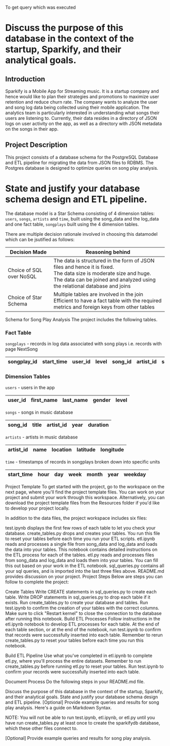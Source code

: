 To get query which was executed

<!-- #     sql = cur.mogrify(song_select, (row.song, row.artist, row.length)) -->
<!-- #     print("sql = ", sql) -->


# Discuss the purpose of this database in the context of the startup, Sparkify, and their analytical goals.

## Introduction
Sparkify is a Mobile App for Streaming music. It is a startup company and hence would like to plan their strategies and promotions to maximize user retention and reduce churn rate. The company wants to analyze the user and song log data being collected using their mobile application. The analytics team is particularly interested in understanding what songs their users are listening to. Currently, their data resides in a directory of JSON logs on user activity on the app, as well as a directory with JSON metadata on the songs in their app. 

## Project Description
This project consists of a database schema for the PostgreSQL Database and ETL pipeline for migrating the data from JSON files to RDBMS. The Postgres database is designed to optimize queries on song play analysis. 

# State and justify your database schema design and ETL pipeline.

The database model is a Star Schema consisting of 4 dimension tables: `users`, `songs`, `artists` and `time`, built using the song_data and the log_data and one fact table, `songplays` built using the 4 dimension tables. 

There are multiple decision rationale involved in choosing this datamodel which can be jsutified as follows:

| Decision Made  |  Reasoning behind |
|----------------|-------------------|
| Choice of SQL over NoSQL | The data is structured in the form of JSON files and hence it is fixed. <br>The data size is moderate size and huge. <br>The data can be joined and analyzed using the relational database and joins|
| Choice of Star Schema  |  Multiple tables are involved in the join <br>Efficient to have a fact table with the required metrics and foreign keys from other tables |


Schema for Song Play Analysis
The project includes the following tables.

### Fact Table

`songplays` - records in log data associated with song plays i.e. records with page NextSong

| songplay_id | start_time | user_id | level | song_id | artist_id | session_id | location | user_agent |
| ---- | ---- | ---- | ---- | ---- | ---- | ---- | ---- | ---- |     


### Dimension Tables

`users` - users in the app

| user_id | first_name | last_name | gender | level |
| ---- | ---- | ---- | ---- | ---- |

`songs` - songs in music database

| song_id | title | artist_id | year | duration |
| ---- | ---- | ---- | ---- | ---- |

`artists` - artists in music database

| artist_id | name | location | latitude | longitude |
| ---- | ---- | ---- | ---- | ---- |

`time` - timestamps of records in songplays broken down into specific units

| start_time | hour | day | week | month | year | weekday |
| ---- | ---- | ---- | ---- | ---- | ---- | ---- | 

Project Template
To get started with the project, go to the workspace on the next page, where you'll find the project template files. You can work on your project and submit your work through this workspace. Alternatively, you can download the project template files from the Resources folder if you'd like to develop your project locally.

In addition to the data files, the project workspace includes six files:

test.ipynb displays the first few rows of each table to let you check your database.
create_tables.py drops and creates your tables. You run this file to reset your tables before each time you run your ETL scripts.
etl.ipynb reads and processes a single file from song_data and log_data and loads the data into your tables. This notebook contains detailed instructions on the ETL process for each of the tables.
etl.py reads and processes files from song_data and log_data and loads them into your tables. You can fill this out based on your work in the ETL notebook.
sql_queries.py contains all your sql queries, and is imported into the last three files above.
README.md provides discussion on your project.
Project Steps
Below are steps you can follow to complete the project:

Create Tables
Write CREATE statements in sql_queries.py to create each table.
Write DROP statements in sql_queries.py to drop each table if it exists.
Run create_tables.py to create your database and tables.
Run test.ipynb to confirm the creation of your tables with the correct columns. Make sure to click "Restart kernel" to close the connection to the database after running this notebook.
Build ETL Processes
Follow instructions in the etl.ipynb notebook to develop ETL processes for each table. At the end of each table section, or at the end of the notebook, run test.ipynb to confirm that records were successfully inserted into each table. Remember to rerun create_tables.py to reset your tables before each time you run this notebook.

Build ETL Pipeline
Use what you've completed in etl.ipynb to complete etl.py, where you'll process the entire datasets. Remember to run create_tables.py before running etl.py to reset your tables. Run test.ipynb to confirm your records were successfully inserted into each table.

Document Process
Do the following steps in your README.md file.

Discuss the purpose of this database in the context of the startup, Sparkify, and their analytical goals.
State and justify your database schema design and ETL pipeline.
[Optional] Provide example queries and results for song play analysis.
Here's a guide on Markdown Syntax.

NOTE: You will not be able to run test.ipynb, etl.ipynb, or etl.py until you have run create_tables.py at least once to create the sparkifydb database, which these other files connect to.


[Optional] Provide example queries and results for song play analysis.

